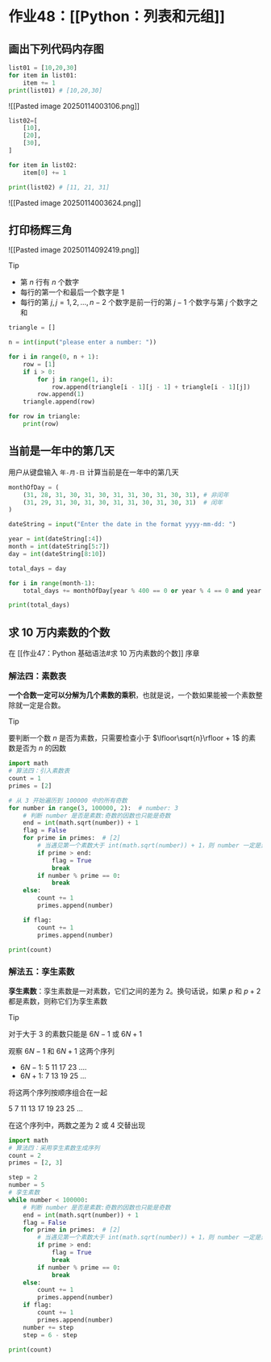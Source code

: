 # 作业48：[[Python：列表和元组]]

## 画出下列代码内存图

```python
list01 = [10,20,30]
for item in list01:
	item += 1
print(list01) # [10,20,30]
```

![[Pasted image 20250114003106.png]]

```python
list02=[
	[10],
	[20],
	[30],
]

for item in list02:
	item[0] += 1

print(list02) # [11, 21, 31]
```

![[Pasted image 20250114003624.png]]

## 打印杨辉三角

![[Pasted image 20250114092419.png]]

> [!tip] 
> 
> + 第 $n$ 行有 $n$ 个数字
> + 每行的第一个和最后一个数字是 $1$
> + 每行的第 $j, j=1,2,...,n-2$ 个数字是前一行的第 $j-1$ 个数字与第 $j$ 个数字之和   

```python
triangle = []

n = int(input("please enter a number: "))

for i in range(0, n + 1):
    row = [1]
    if i > 0:
        for j in range(1, i):
            row.append(triangle[i - 1][j - 1] + triangle[i - 1][j])
        row.append(1)
    triangle.append(row)

for row in triangle:
    print(row)
```

## 当前是一年中的第几天

用户从键盘输入 `年-月-日` 计算当前是在一年中的第几天

```python
monthOfDay = (
    (31, 28, 31, 30, 31, 30, 31, 31, 30, 31, 30, 31), # 非闰年
    (31, 29, 31, 30, 31, 30, 31, 31, 30, 31, 30, 31)  # 闰年
)

dateString = input("Enter the date in the format yyyy-mm-dd: ")

year = int(dateString[:4])
month = int(dateString[5:7])
day = int(dateString[8:10])

total_days = day

for i in range(month-1):
    total_days += monthOfDay[year % 400 == 0 or year % 4 == 0 and year % 100 != 0][i]

print(total_days)
```

## 求 10 万内素数的个数

在 [[作业47：Python 基础语法#求 10 万内素数的个数]] 序章

### 解法四：素数表

**一个合数一定可以分解为几个素数的乘积**，也就是说，一个数如果能被一个素数整除就一定是合数。

> [!tip]
> 要判断一个数 $n$ 是否为素数，只需要检查小于 $\lfloor\sqrt{n}\rfloor + 1$ 的素数是否为 $n$ 的因数
> 
> 


```python
import math
# 算法四：引入素数表
count = 1
primes = [2]

# 从 3 开始遍历到 100000 中的所有奇数
for number in range(3, 100000, 2):  # number: 3
    # 判断 number 是否是素数:奇数的因数也只能是奇数
    end = int(math.sqrt(number)) + 1
    flag = False
    for prime in primes:  # [2]
        # 当遇见第一个素数大于 int(math.sqrt(number)) + 1，则 number 一定是素数
        if prime > end:
            flag = True
            break
        if number % prime == 0:
            break
    else:
        count += 1
        primes.append(number)

    if flag:
        count += 1
        primes.append(number)

print(count)
```

### 解法五：孪生素数

**孪生素数**：孪生素数是一对素数，它们之间的差为 $2$。换句话说，如果 $p$  和 $p+2$  都是素数，则称它们为孪生素数

> [!tip]
> 
> 对于大于 $3$ 的素数只能是 $6N-1$ 或 $6N+1$
> 
> 观察 $6N-1$ 和 $6N+1$ 这两个序列
> + $6N-1$: 5 11 17 23 ....
> + $6N+1$: 7 13 19 25 ...
> 
> 将这两个序列按顺序组合在一起
> 
> 5 7 11 13 17 19 23 25 ...
> 
> 在这个序列中，两数之差为 $2$ 或 $4$ 交替出现
>

```python
import math
# 算法四：采用孪生素数生成序列
count = 2
primes = [2, 3]

step = 2
number = 5
# 孪生素数
while number < 100000:
    # 判断 number 是否是素数:奇数的因数也只能是奇数
    end = int(math.sqrt(number)) + 1
    flag = False
    for prime in primes:  # [2]
        # 当遇见第一个素数大于 int(math.sqrt(number)) + 1，则 number 一定是素数
        if prime > end:
            flag = True
            break
        if number % prime == 0:
            break
    else:
        count += 1
        primes.append(number)
    if flag:
        count += 1
        primes.append(number)
    number += step
    step = 6 - step

print(count)
```
